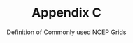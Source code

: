 ---
layout: default
title: Appendix C
subtitle: Definition of Commonly used NCEP Grids
parent: WMO GRIB2 Documentation
nav_order: 11
zh_cn: 标志定义
---